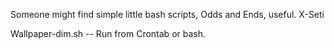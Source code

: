 Someone might find simple little bash scripts, Odds and Ends, useful.
X-Seti 

Wallpaper-dim.sh -- Run from Crontab or bash.
